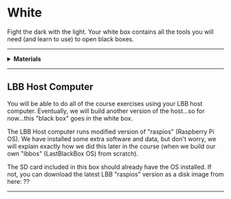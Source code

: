 # White

Fight the dark with the light. Your white box contains all the tools you will need (and learn to use) to open black boxes.

----

<details><summary><b>Materials</b></summary><p>

Contents|Description| # |Data|Link|
:-------|:----------|:-:|:--:|:--:|
Computer (RPi4)|Raspberry Pi 4b with 4 GB RAM|1|[-D-](_data/datasheets/rpi4b_4gb.pdf)|[-L-](https://uk.farnell.com/raspberry-pi/rpi4-modbp-4gb/raspberry-pi-4-model-b-4gb/dp/3051887)
Case|Silver aluminum heatsink case (Akasa Gem Pro)|1|[-D-](https://www.akasa.co.uk/search.php?seed=A-RA09-M2S)|[-L-](https://www.amazon.co.uk/gp/product/B089GVMK37/ref=ox_sc_act_title_1?smid=AHX2VT4JA3HIX&psc=1)
Power supply|5V/3A (15W) USB Type-C power supply|1|[-D-](_data/datasheets/rpi_power_supply_5V3A.pdf)|[-L-](https://uk.farnell.com/raspberry-pi/sc0212/rpi-power-supply-usb-c-5-1v-3a/dp/3106940)
Cable (HDMI)|micro to full HDMI cable (1 m)|1|[-D-](_data/datasheets/hdmi_cable_micro_1m.pdf)|[-L-](https://uk.farnell.com/raspberry-pi/t7689ax/cable-micro-hdmi-hdmi-plug-1m/dp/3107125)
SD card|32 GB micro SD card|1|[-D-](_data/datasheets/SanDisk-SDSQXCG-032G-GN6MA-datasheet.pdf)|[-L-](https://www.amazon.co.uk/dp/B06XYHN68L/ref=twister_B07J6Z8HHM?_encoding=UTF8&th=1&qty=15)
Multimeter|(Sealy MM18) pocket digital multimeter|1|[-D-](_data/datasheets/MM18_DFC0123042.pdf)|[-L-](https://www.ffx.co.uk/tools/product/Sealey-Mm18-5051747848412-Pocket-Multimeter)
Test Lead|Alligator clip to 0.64 mm pin (20 cm)|2|-|[-L-](https://www.amazon.co.uk/Oiyagai-Alligator-Crocodile-Arduino-Raspberry/dp/B07CXTSX8R/ref=sr_1_2?dchild=1&keywords=Oiyagai-Alligator-Crocodile-Arduino-Raspberry&qid=1598887302&s=computers&sr=1-2)
Screwdriver|Phillips driver (size #1)|1|[-D-](_data/datasheets/screwdriver_phillips_1.pdf)|[-L-](https://uk.farnell.com/wera/118024/screwdriver-precision-ph1x80mm/dp/1337805)
Camera (RPiHQ)|Raspberry Pi high quality 12.3 MP camera|1|[-D-](_data/datasheets/rpi_camera_hq.pdf)|[-L-](https://uk.farnell.com/raspberry-pi/rpi-hq-camera/rpi-high-quality-camera-12-3-mp/dp/3381605)
Lens (6mm)|CS-mount wide-angle lens (F1.2/FL 6 mm)|1|[-D-](_data/datasheets/lens_cs_mount_6mm.pdf)|[-L-](https://uk.farnell.com/raspberry-pi/rpi-6mm-lens/rpi-6mm-wide-angle-lens/dp/3381607)
Tripod|Small tripod with camera mount (white)|1|[-D-](https://www.manfrotto.com/uk-en/pixi-mini-tripod-white-mtpixi-wh/)|[-L-](https://www.amazon.co.uk/Manfrotto-PIXI-Mini-Tripod-White/dp/B00GUND8XM)

Required|Description| # |Box|
:-------|:----------|:-:|:-:|
Monitor|Display with HDMI input|1|-|
Keyboard|USB keyboard|1|-|
Mouse|USB mouse|1|-|

</p></details>

----

## LBB Host Computer

You will be able to do all of the course exercises using your LBB host computer. Eventually, we will build another version of the host...so for now...this "black box" goes in the white box.

The LBB Host computer runs modified version of "raspios" (Raspberry Pi OS). We have installed some extra software and data, but don't worry, we will explain exactly how we did this later in the course (when we build our own "lbbos" (LastBlackBox OS) from scratch).

The SD card included in this box should already have the OS installed. If not, you can download the latest LBB "raspios" version as a disk image from here: ??

----
